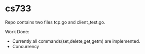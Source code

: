 # cs733

Repo contains two files tcp.go and client_test.go.

Work Done:
 - Currently all commands(set,delete,get,getm) are implemented. 
 - Concurrency
